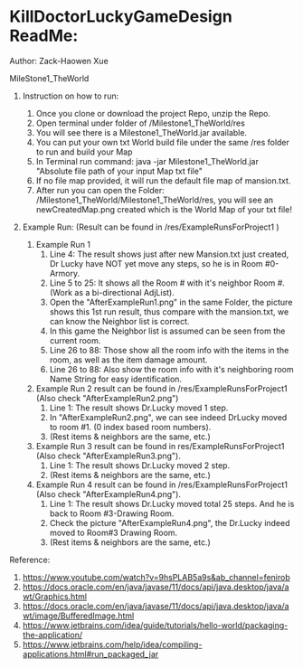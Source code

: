 # KillDoctorLuckyGameDesign ReadMe:
Author: Zack-Haowen Xue 

MileStone1_TheWorld 
1. Instruction on how to run:
   1. Once you clone or download the project Repo, unzip the Repo. 
   2. Open terminal under folder of /Milestone1_TheWorld/res
   3. You will see there is a Milestone1_TheWorld.jar available. 
   4. You can put your own txt World build file under the same /res folder to run and build your Map
   5. In Terminal run command: java -jar Milestone1_TheWorld.jar "Absolute file path of your input Map txt file"
   6. If no file map provided, it will run the default file map of mansion.txt. 
   7. After run you can open the Folder: /Milestone1_TheWorld/Milestone1_TheWorld/res, you will see an newCreatedMap.png created which is the World Map of your txt file! 

2. Example Run: (Result can be found in /res/ExampleRunsForProject1 )
   1. Example Run 1 
      1. Line 4: The result shows just after new Mansion.txt just created, Dr Lucky have NOT yet move any steps, so he is in Room #0-Armory. 
      2. Line 5 to 25: It shows all the Room # with it's neighbor Room #. (Work as a bi-directional AdjList). 
      3. Open the "AfterExampleRun1.png" in the same Folder, the picture shows this 1st run result, thus compare with the mansion.txt, we can know the Neighbor list is correct.
      4. In this game the Neighbor list is assumed can be seen from the current room. 
      5. Line 26 to 88: Those show all the room info with the items in the room, as well as the item damage amount.
      6. Line 26 to 88: Also show the room info with it's neighboring room Name String for easy identification. 
   2. Example Run 2 result can be found in /res/ExampleRunsForProject1 (Also check "AfterExampleRun2.png")
      1. Line 1: The result shows Dr.Lucky moved 1 step. 
      2. In "AfterExampleRun2.png", we can see indeed DrLucky moved to room #1. (0 index based room numbers).
      3. (Rest items & neighbors are the same, etc.) 
   3. Example Run 3 result can be found in res/ExampleRunsForProject1 (Also check "AfterExampleRun3.png").
      1. Line 1: The result shows Dr.Lucky moved 2 step. 
      2. (Rest items & neighbors are the same, etc.) 
   4. Example Run 4 result can be found in /res/ExampleRunsForProject1 (Also check "AfterExampleRun4.png").
      1. Line 1: The result shows Dr.Lucky moved total 25 steps. And he is back to Room #3-Drawing Room. 
      2. Check the picture "AfterExampleRun4.png", the Dr.Lucky indeed moved to Room#3 Drawing Room. 
      3. (Rest items & neighbors are the same, etc.)






Reference: 
1. https://www.youtube.com/watch?v=9hsPLAB5a9s&ab_channel=fenirob 
2. https://docs.oracle.com/en/java/javase/11/docs/api/java.desktop/java/awt/Graphics.html 
3. https://docs.oracle.com/en/java/javase/11/docs/api/java.desktop/java/awt/image/BufferedImage.html 
4. https://www.jetbrains.com/idea/guide/tutorials/hello-world/packaging-the-application/ 
5. https://www.jetbrains.com/help/idea/compiling-applications.html#run_packaged_jar 




